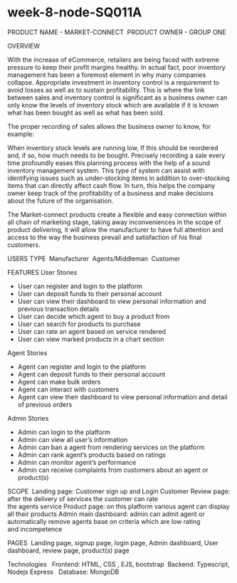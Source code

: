 # week-8-node-SQ011A

PRODUCT NAME - MARKET-CONNECT 
PRODUCT OWNER - GROUP ONE

OVERVIEW

With the increase of eCommerce, retailers are being faced with extreme pressure to keep their profit margins healthy. In actual fact, poor inventory management has been a foremost element in why many companies collapse. Appropriate investment in inventory control is a requirement to avoid losses as well as to sustain profitability. This is where the link between sales and inventory control is significant as a business owner can only know the levels of inventory stock which are available if it is known what has been bought as well as what has been sold.

The proper recording of sales allows the business owner to know, for example:

When inventory stock levels are running low,
If this should be reordered and, if so, how much needs to be bought.
Precisely recording a sale every time profoundly eases this planning process with the help of a sound inventory management system. This type of system can assist with identifying issues such as under-stocking items in addition to over-stocking items that can directly affect cash flow. In turn, this helps the company owner keep track of the profitability of a business and make decisions about the future of the organisation.

The Market-connect products create a flexible and easy connection within all chain of marketing stage, taking away inconveniences in the scope of product delivering, it will allow the manufacturer to have full attention and access to the way the business prevail and satisfaction of his final customers.

USERS TYPE 
Manufacturer 
Agents/Middleman 
Customer

FEATURES
User Stories

- User can register and login to the platform
- User can deposit funds to their personal account
- User can view their dashboard to view personal information and previous transaction details
- User can decide which agent to buy a product from
- User can search for products to purchase
- User can rate an agent based on service rendered
- User can view marked products in a chart section

Agent Stories

- Agent can register and login to the platform
- Agent can deposit funds to their personal account
- Agent can make bulk orders
- Agent can interact with customers
- Agent can view their dashboard to view personal information and detail of previous orders

Admin Stories

- Admin can login to the platform
- Admin can view all user’s information
- Admin can ban a agent from rendering services on the platform
- Admin can rank agent’s products based on ratings
- Admin can monitor agent’s performance
- Admin can receive complaints from customers about an agent or product(s)

SCOPE 
Landing page: Customer sign up and Login Customer Review page: after the delivery of services the customer can rate the agents service Product page: on this platform various agent can display all their products Admin main dashboard: admin can admit agent or automatically remove agents base on criteria which are low rating and incompetence

PAGES 
Landing page, signup page, login page, Admin dashboard, User dashboard, review page, product(s) page

Technologies  
Frontend: HTML, CSS , EJS, bootstrap 
Backend: Typescript, Nodejs Express  
Database: MongoDB
